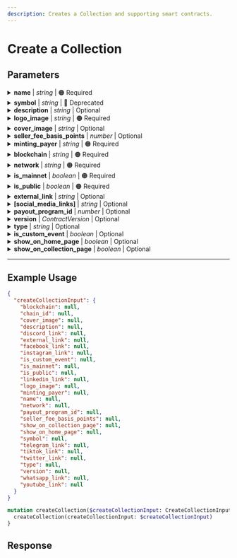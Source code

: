 ```yaml
---
description: Creates a Collection and supporting smart contracts.
---
```


# Create a Collection

## Parameters

<details>
<summary><strong>name</strong>    |    <em>string</em>    |    <span data-gb-custom-inline data-tag="emoji" data-code="1f7e0">🟠</span> Required</summary>

**The name of the collection.**

Example: `My first Collection`

</details>

<details>
<summary><strong>symbol</strong>    |    <em>string</em>    |    <span data-gb-custom-inline data-tag="emoji" data-code="1f534">🔴</span> Deprecated</summary>

**A short symbol or abbreviation for the collection.**

Example: `MFC`

</details>

<details>
<summary><strong>description</strong>    |    <em>string</em>    |    Optional</summary>

**A brief description of the collection.**

Example: `A unique collection of digital artworks.`

</details>

<details>
<summary><strong>logo_image</strong>    |    <em>string</em>    |    <span data-gb-custom-inline data-tag="emoji" data-code="1f7e0">🟠</span> Required</summary>

**URL or path to the logo image for the collection.**

Example: `https://example.com/logo.png`

</details>

<details>
<summary><strong>cover_image</strong>    |    <em>string</em>    |    Optional</summary>

**URL or path to the cover image for the collection.**

Example: `https://example.com/cover.jpg`

</details>

<details>
<summary><strong>seller_fee_basis_points</strong>    |    <em>number</em>    |    Optional</summary>

**The seller fee in basis points.**

Example: `250` (representing 2.5%)

</details>

<details>
<summary><strong>minting_payer</strong>    |    <em>string</em>    |    <span data-gb-custom-inline data-tag="emoji" data-code="1f7e0">🟠</span> Required</summary>

**Wallet address responsible for paying minting fees.**

Example: `0x123abc...`

</details>

<details>
<summary><strong>blockchain</strong>    |    <em>string</em>    |    <span data-gb-custom-inline data-tag="emoji" data-code="1f7e0">🟠</span> Required</summary>

**The blockchain on which the collection is based, restricted to 'ethereum' or 'polygon'.**

Example: `ethereum`

</details>

<details>
<summary><strong>network</strong>    |    <em>string</em>    |    <span data-gb-custom-inline data-tag="emoji" data-code="1f7e0">🟠</span> Required</summary>

**The network name.**

Example: `mainnet`

</details>

<details>
<summary><strong>is_mainnet</strong>    |    <em>boolean</em>    |    <span data-gb-custom-inline data-tag="emoji" data-code="1f7e0">🟠</span> Required</summary>

**Flag to indicate if the collection is on the main network.**

Example: `true`

</details>

<details>
<summary><strong>is_public</strong>    |    <em>boolean</em>    |    <span data-gb-custom-inline data-tag="emoji" data-code="1f7e0">🟠</span> Required</summary>

**Flag to indicate if the collection is public.**

Example: `true`

</details>

<details>
<summary><strong>external_link</strong>    |    <em>string</em>    |    Optional</summary>

**External link to the collection website or page.**

Example: `https://example.com/collection`

</details>

<details>
<summary><strong>[social_media_links]</strong>    |    <em>string</em>    |    Optional</summary>

**Links to various social media profiles associated with the collection (Telegram, Discord, TikTok, WhatsApp, Facebook, Instagram, Twitter, YouTube, LinkedIn).**

Example:
- Telegram: `https://t.me/example`
- Discord: `https://discord.gg/example`
- TikTok: `https://www.tiktok.com/@example`
- WhatsApp: `https://wa.me/1234567890`
- Facebook: `https://www.facebook.com/example`
- Instagram: `https://www.instagram.com/example`
- Twitter: `https://twitter.com/example`
- YouTube: `https://www.youtube.com/c/example`
- LinkedIn: `https://www.linkedin.com/company/example`

</details>

<details>
<summary><strong>payout_program_id</strong>    |    <em>number</em>    |    Optional</summary>

**ID for the payout program associated with the collection.**

Example: `101`

</details>

<details>
<summary><strong>version</strong>    |    <em>ContractVersion</em>    |    Optional</summary>

**The version of the contract used for the collection.**

Example: `v1.0.0`

</details>

<details>
<summary><strong>type</strong>    |    <em>string</em>    |    Optional</summary>

**The type or category of the collection.**

Example: `art`

</details>

<details>
<summary><strong>is_custom_event</strong>    |    <em>boolean</em>    |    Optional</summary>

**Flag to indicate if the collection uses custom events.**

Example: `false`

</details>

<details>
<summary><strong>show_on_home_page</strong>    |    <em>boolean</em>    |    Optional</summary>

**Flag to indicate if the collection should be displayed on the home page.**

Example: `true`

</details>

<details>
<summary><strong>show_on_collection_page</strong>    |    <em>boolean</em>    |    Optional</summary>

**Flag to indicate if the collection should be displayed on the collection page.**

Example: `true`

</details>

***

## Example Usage

```json
{
  "createCollectionInput": {
    "blockchain": null,
    "chain_id": null,
    "cover_image": null,
    "description": null,
    "discord_link": null,
    "external_link": null,
    "facebook_link": null,
    "instagram_link": null,
    "is_custom_event": null,
    "is_mainnet": null,
    "is_public": null,
    "linkedin_link": null,
    "logo_image": null,
    "minting_payer": null,
    "name": null,
    "network": null,
    "payout_program_id": null,
    "seller_fee_basis_points": null,
    "show_on_collection_page": null,
    "show_on_home_page": null,
    "symbol": null,
    "telegram_link": null,
    "tiktok_link": null,
    "twitter_link": null,
    "type": null,
    "version": null,
    "whatsapp_link": null,
    "youtube_link": null
  }
}
```

```graphql
mutation createCollection($createCollectionInput: CreateCollectionInput) {
  createCollection(createCollectionInput: $createCollectionInput)
}
```

## Response
